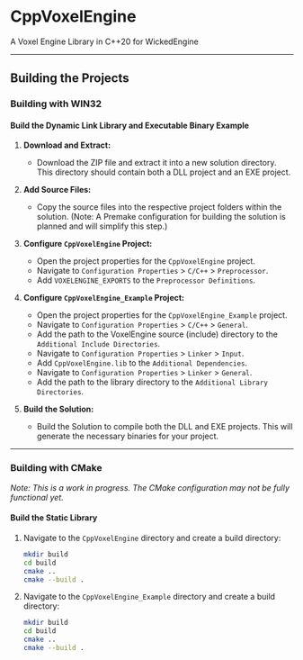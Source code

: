 # CppVoxelEngine
A Voxel Engine Library in C++20 for WickedEngine

---

## Building the Projects

### Building with WIN32

#### Build the Dynamic Link Library and Executable Binary Example

1. **Download and Extract:**
   - Download the ZIP file and extract it into a new solution directory. This directory should contain both a DLL project and an EXE project.

2. **Add Source Files:**
   - Copy the source files into the respective project folders within the solution. (Note: A Premake configuration for building the solution is planned and will simplify this step.)

3. **Configure `CppVoxelEngine` Project:**
   - Open the project properties for the `CppVoxelEngine` project.
   - Navigate to `Configuration Properties` > `C/C++` > `Preprocessor`.
   - Add `VOXELENGINE_EXPORTS` to the `Preprocessor Definitions`.

4. **Configure `CppVoxelEngine_Example` Project:**
   - Open the project properties for the `CppVoxelEngine_Example` project.
   - Navigate to `Configuration Properties` > `C/C++` > `General`.
   - Add the path to the VoxelEngine source (include) directory to the `Additional Include Directories`.
   - Navigate to `Configuration Properties` > `Linker` > `Input`.
   - Add `CppVoxelEngine.lib` to the `Additional Dependencies`.
   - Navigate to `Configuration Properties` > `Linker` > `General`.
   - Add the path to the library directory to the `Additional Library Directories`.

5. **Build the Solution:**
   - Build the Solution to compile both the DLL and EXE projects. This will generate the necessary binaries for your project.


---

### Building with CMake

*Note: This is a work in progress. The CMake configuration may not be fully functional yet.*

#### Build the Static Library

1. Navigate to the `CppVoxelEngine` directory and create a build directory:

   ```bash
   mkdir build
   cd build
   cmake ..
   cmake --build .

2. Navigate to the `CppVoxelEngine_Example` directory and create a build directory:

   ```bash
   mkdir build
   cd build
   cmake ..
   cmake --build .

